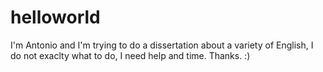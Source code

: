 # helloworld


I'm Antonio and I'm trying to do a dissertation about a variety of English, I do not exaclty what to do, I need help and time.
Thanks. :)
